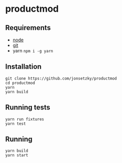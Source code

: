 # productmod

## Requirements

- [node](https://nodejs.org/en/download)
- [git](https://git-scm.com/download)
- yarn `npm i -g yarn`

## Installation

```
git clone https://github.com/jonsetzky/productmod
cd productmod
yarn
yarn build
```

## Running tests

```
yarn run fixtures
yarn test
```

## Running

```
yarn build
yarn start
```
